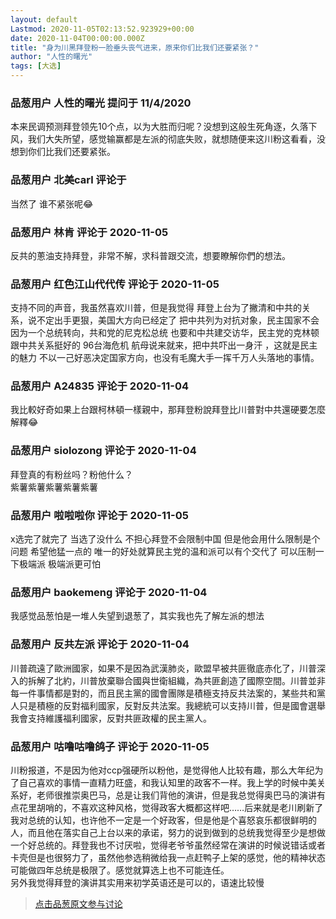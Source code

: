 ```yaml
---
layout: default
Lastmod: 2020-11-05T02:13:52.923929+00:00
date: 2020-11-04T00:00:00.000Z
title: "身为川黑拜登粉一脸垂头丧气进来，原来你们比我们还要紧张？"
author: "人性的曙光"
tags: [大选]
---
```



### 品葱用户 **人性的曙光** 提问于 11/4/2020
    
本来民调预测拜登领先10个点，以为大胜而归呢？没想到这般生死角逐，久落下风，我们大失所望，感觉输赢都是左派的彻底失败，就想随便来这川粉这看看，没想到你们比我们还要紧张。
    
                

### 品葱用户 **北美carl** 评论于 
        
当然了 谁不紧张呢😂
        
                

### 品葱用户 **林肯** 评论于 2020-11-05
        
反共的蔥油支持拜登，非常不解，求科普跟交流，想要瞭解你們的想法。
        
                

### 品葱用户 **红色江山代代传** 评论于 2020-11-05
        
支持不同的声音，我虽然喜欢川普，但是我觉得 拜登上台为了撇清和中共的关系，说不定出手更狠，美国大方向已经定了 把中共列为对抗对象，民主国家不会因为一个总统转向，共和党的尼克松总统 也要和中共建交访华，民主党的克林顿 跟中共关系挺好的 96台海危机 航母说来就来，把中共吓出一身汗 ，这就是民主的魅力 不以一己好恶决定国家方向，也没有毛魔大手一挥千万人头落地的事情。
        
                

### 品葱用户 **A24835** 评论于 2020-11-04
        
我比較好奇如果上台跟柯林頓一樣親中，那拜登粉說拜登比川普對中共還硬要怎麼解釋😂
        
                

### 品葱用户 **siolozong** 评论于 2020-11-04
        
拜登真的有粉丝吗？粉他什么？  
紫薯紫薯紫薯紫薯紫薯
        
                

### 品葱用户 **啦啦啦你** 评论于 2020-11-05
        
x选完了就完了 当选了没什么 不担心拜登不会限制中国 但是他会用什么限制是个问题 希望他猛一点的 唯一的好处就算民主党的温和派可以有个交代了 可以压制一下极端派 极端派更可怕
        
                

### 品葱用户 **baokemeng** 评论于 2020-11-04
        
我感觉品葱怕是一堆人失望到退葱了，其实我也先了解左派的想法
        
                

### 品葱用户 **反共左派** 评论于 2020-11-04
        
川普疏遠了歐洲國家，如果不是因為武漢肺炎，歐盟早被共匪徹底赤化了，川普深入的拆解了北約，川普放棄聯合國與世衛組織，為共匪創造了國際空間。川普並非每一件事情都是對的，而且民主黨的國會團隊是積極支持反共法案的，某些共和黨人只是積極的反對福利國家，反對反共法案。我總統可以支持川普，但是國會選舉我會支持維護福利國家，反對共匪政權的民主黨人。
        
                

### 品葱用户 **咕噜咕噜鸽子** 评论于 2020-11-05
        
川粉报道，不是因为他对ccp强硬所以粉他，是觉得他人比较有趣，那么大年纪为了自己喜欢的事情一直精力旺盛，和我认知里的政客不一样。我上学的时候中美关系好，老师很推崇奥巴马，总是让我们背他的演讲，但是我总觉得奥巴马的演讲有点花里胡哨的，不喜欢这种风格，觉得政客大概都这样吧……后来就是老川刷新了我对总统的认知，也许他不一定是一个好政客，但是他是个喜怒哀乐都很鲜明的人，而且他在落实自己上台以来的承诺，努力的说到做到的总统我觉得至少是想做一个好总统的。拜登我也不讨厌啦，觉得老爷爷虽然经常在演讲的时候说错话或者卡壳但是也很努力了，虽然他参选稍微给我一点赶鸭子上架的感觉，他的精神状态可能做四年总统是极限了。感觉就算选上也不可能连任。  
另外我觉得拜登的演讲其实用来初学英语还是可以的，语速比较慢
        
                





> [点击品葱原文参与讨论](https://pincong.rocks/question/33053)

